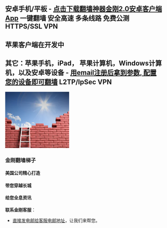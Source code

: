 ## 安卓手机/平板 - [点击下载翻墙神器金刚2.0安卓客户端App](https://myfasttrack.org/midman/dl_an_1358.php) 一键翻墙 安全高速 多条线路 免费公测 HTTPS/SSL VPN
## 苹果客户端在开发中
## 其它：苹果手机，iPad， 苹果计算机，Windows计算机，以及安卓等设备 - [用email注册后拿到参数, 配置您的设备即可翻墙](https://github.com/a2zitpro/k/blob/master/README.md) L2TP/IpSec VPN 

![athird](https://github.com/a2zitpro/k/blob/master/l-w-s-athird.png)

### 金刚翻墙梯子

#### 美国公司精心打造
####     带您穿越长城
####     给您全息资讯


**联系金刚客服**：
  * [直接发电邮给客服电邮地址](mailto:cs@a2zitpro.com)，让我们来帮您。
